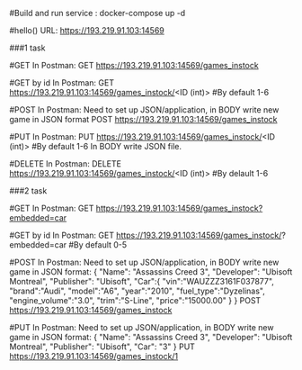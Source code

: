 #Build and run service : 
docker-compose up -d 

#hello()
URL: https://193.219.91.103:14569

###1 task

#GET 
In Postman:
GET https://193.219.91.103:14569/games_instock

#GET by id 
In Postman:
GET https://193.219.91.103:14569/games_instock/<ID (int)>	#By default 1-6

#POST
In Postman:
Need to set up JSON/application, in BODY write new game in JSON format
POST https://193.219.91.103:14569/games_instock

#PUT
In Postman:
PUT https://193.219.91.103:14569/games_instock/<ID (int)>	#By default 1-6
In BODY write JSON file.

#DELETE
In Postman:
DELETE https://193.219.91.103:14569/games_instock/<ID (int)>	#By delault 1-6

###2 task

#GET 
In Postman:
GET https://193.219.91.103:14569/games_instock?embedded=car

#GET by id 
In Postman:
GET https://193.219.91.103:14569/games_instock/<INT ID>?embedded=car	#By default 0-5

#POST
In Postman:
Need to set up JSON/application, in BODY write new game in JSON format:
{
    "Name": "Assassins Creed 3",
    "Developer": "Ubisoft Montreal",
    "Publisher": "Ubisoft",
    "Car":{
        "vin":"WAUZZZ3161F037877",
        "brand":"Audi",
        "model":"A6",
        "year":"2010",
        "fuel_type":"Dyzelinas",
        "engine_volume":"3.0",
        "trim":"S-Line",
        "price":"15000.00"
    }
}
POST https://193.219.91.103:14569/games_instock

#PUT
In Postman:
Need to set up JSON/application, in BODY write new game in JSON format:
{
    "Name": "Assassins Creed 3",
    "Developer": "Ubisoft Montreal",
    "Publisher": "Ubisoft",
    "Car": "3"
}
PUT https://193.219.91.103:14569/games_instock/1
